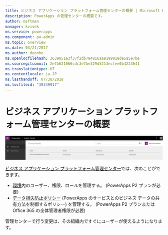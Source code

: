 ```yaml
---
title: ビジネス アプリケーション プラットフォーム管理センターの概要 | Microsoft Docs
description: PowerApps の管理センターの概要です。
author: msftman
manager: kvivek
ms.service: powerapps
ms.component: pa-admin
ms.topic: overview
ms.date: 03/21/2017
ms.author: deonhe
ms.openlocfilehash: 3639851e3f37f2db794816aa9199018de5a5e7be
ms.sourcegitcommit: 2e7b621066cdc3e7be329d5213ecfee0b4223641
ms.translationtype: HT
ms.contentlocale: ja-JP
ms.lasthandoff: 07/30/2018
ms.locfileid: "39349917"
---
```

# <a name="introduction-to-the-business-application-platform-admin-center"></a>ビジネス アプリケーション プラットフォーム管理センターの概要

![概要](./media/introduction-to-the-admin-center/overview.png)  

[ビジネス アプリケーション プラットフォーム管理センター](https://admin.powerapps.com)では、次のことができます。

* [環境](environments-administration.md)内のユーザー、権限、ロールを管理する。 (PowerApps P2 プランが必要)
* [データ損失防止ポリシー](prevent-data-loss.md) (PowerApps のサービスとのビジネス データの共有方法を制御するポリシー) を管理する。 (PowerApps P2 プランまたは Office 365 の全体管理者権限が必要)

管理センターで行う変更は、その組織内ですぐにユーザーが使えるようになります。     


